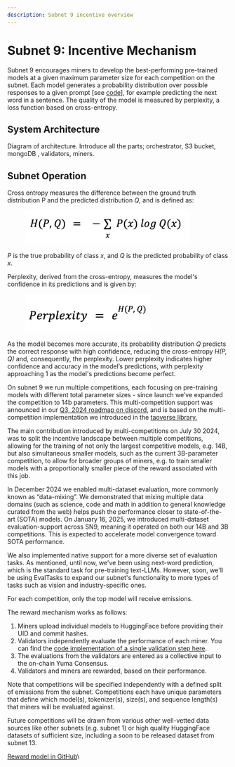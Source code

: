 ```yaml
---
description: Subnet 9 incentive overview
---
```


# Subnet 9: Incentive Mechanism

Subnet 9 encourages miners to develop the best-performing pre-trained models at a given maximum parameter size for each competition on the subnet. Each model generates a probability distribution over possible responses to a given prompt \[see [code](https://github.com/macrocosm-os/pretraining/blob/52962cf006952b9df42488194165225bc1b8d667/pretrain/validation.py#L142)], for example predicting the next word in a sentence. The quality of the model is measured by perplexity, a loss function based on cross-entropy.

## System Architecture

Diagram of architecture. Introduce all the parts; orchestrator, S3 bucket, mongoDB , validators, miners.

## Subnet Operation

Cross entropy measures the difference between the ground truth distribution P and the predicted distribution _Q_, and is defined as:

<figure><img src="../../.gitbook/assets/Screenshot 2025-03-05 at 16.35.16.png" alt="" width="375"><figcaption></figcaption></figure>

_P_ is the true probability of class _x_, and _Q_ is the predicted probability of class _x_.

Perplexity, derived from the cross-entropy, measures the model's confidence in its predictions and is given by:

<figure><img src="../../.gitbook/assets/Screenshot 2025-03-05 at 16.35.21.png" alt="" width="288"><figcaption></figcaption></figure>

As the model becomes more accurate, its probability distribution _Q_ predicts the correct response with high confidence, reducing the cross-entropy _H(P, Q)_ and, consequently, the perplexity. Lower perplexity indicates higher confidence and accuracy in the model’s predictions, with perplexity approaching 1 as the model's predictions become perfect.

On subnet 9 we run multiple competitions, each focusing on pre-training models with different total parameter sizes - since launch we’ve expanded the competition to 14b parameters. This multi-competition support was announced in our [Q3, 2024 roadmap on discord](https://discord.com/channels/799672011265015819/1162768567821930597/1263909939978698773), and is based on the multi-competition implementation we introduced in the [taoverse library.](https://github.com/macrocosm-os/taoverse/tree/main/src/taoverse/model/competition)

The main contribution introduced by multi-competitions on July 30 2024, was to split the incentive landscape between multiple competitions, allowing for the training of not only the largest competitive models, e.g. 14B, but also simultaneous smaller models, such as the current 3B-parameter competition, to allow for broader groups of miners, e.g. to train smaller models with a proportionally smaller piece of the reward associated with this job.



In December 2024 we enabled multi-dataset evaluation, more commonly known as “data-mixing”. We demonstrated that mixing multiple data domains (such as science, code and math in addition to general knowledge curated from the web) helps push the performance closer to state-of-the-art (SOTA) models. On January 16, 2025, we introduced multi-dataset evaluation-support across SN9, meaning it operated on both our 14B and 3B competitions. This is expected to accelerate model convergence toward SOTA performance.

We also implemented native support for a more diverse set of evaluation tasks. As mentioned, until now, we've been using next-word prediction, which is the standard task for pre-training text-LLMs. However, soon, we'll be using EvalTasks to expand our subnet's functionality to more types of tasks such as vision and industry-specific ones.

For each competition, only the top model will receive emissions.&#x20;

The reward mechanism works as follows:

1. Miners upload individual models to HuggingFace before providing their UID and commit hashes.
2. Validators independently evaluate the performance of each miner. You can find the [code implementation of a single validation step here](https://github.com/macrocosm-os/pretraining/blob/52962cf006952b9df42488194165225bc1b8d667/neurons/validator.py#L497).
3. The evaluations from the validators are entered as a collective input to the on-chain Yuma Consensus.
4. Validators and miners are rewarded, based on their performance.

Note that competitions will be specified independently with a defined split of emissions from the subnet. Competitions each have unique parameters that define which model(s), tokenizer(s), size(s), and sequence length(s) that miners will be evaluated against.

Future competitions will be drawn from various other well-vetted data sources like other subnets (e.g. subnet 1) or high quality HuggingFace datasets of sufficient size, including a soon to be released dataset from subnet 13.&#x20;

[Reward model in GitHub](https://github.com/macrocosm-os/pretraining/blob/52962cf006952b9df42488194165225bc1b8d667/pretrain/validation.py#L47)\
